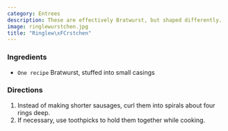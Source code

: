 ```yaml
---
category: Entrees
description: These are effectively Bratwurst, but shaped differently.
image: ringlewurstchen.jpg
title: "Ringlew\xFCrstchen"
---
```




### Ingredients

* `One recipe` Bratwurst, stuffed into small casings

### Directions

1. Instead of making shorter sausages, curl them into spirals about four rings deep. 
2. If necessary, use toothpicks to hold them together while cooking.